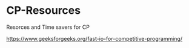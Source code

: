 # CP-Resources
Resorces and Time savers for CP

https://www.geeksforgeeks.org/fast-io-for-competitive-programming/ 

